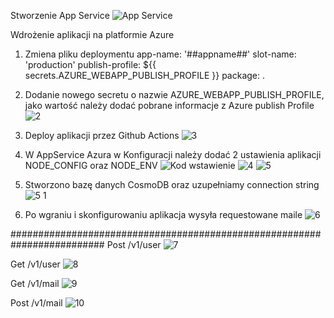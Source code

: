 Stworzenie App Service
![App Service](https://user-images.githubusercontent.com/48619944/116151195-96577380-a6e4-11eb-8476-9911bc1de6d1.png)

Wdrożenie aplikacji na platformie Azure

1. Zmiena pliku deploymentu app-name: '##appname##' slot-name: 'production' publish-profile: ${{ secrets.AZURE_WEBAPP_PUBLISH_PROFILE }} package: .

2. Dodanie nowego secretu o nazwie AZURE_WEBAPP_PUBLISH_PROFILE, jako wartość należy dodać pobrane informacje z Azure publish Profile
![2](https://user-images.githubusercontent.com/48619944/116135901-f690ea00-a6d1-11eb-85cb-9d3fc0f7058e.png)

3. Deploy aplikacji przez Github Actions 
![3](https://user-images.githubusercontent.com/48619944/116135905-f7c21700-a6d1-11eb-810d-0b0b52d0e4d8.png)

4. W AppService Azura w Konfiguracji należy dodać 2 ustawienia aplikacji NODE_CONFIG oraz NODE_ENV
![Kod wstawienie](https://user-images.githubusercontent.com/48619944/116151690-37462e80-a6e5-11eb-89cf-0a64fe9b493c.png)
![4](https://user-images.githubusercontent.com/48619944/116135909-f7c21700-a6d1-11eb-8197-4459e9e5e315.png)
![5](https://user-images.githubusercontent.com/48619944/116135914-f98bda80-a6d1-11eb-907a-48ecaec1cb87.png)

5. Stworzono bazę danych CosmoDB oraz uzupełniamy connection string 
![5 1](https://user-images.githubusercontent.com/48619944/116136138-38219500-a6d2-11eb-9008-40625051edde.png)

6. Po wgraniu i skonfigurowaniu aplikacja wysyła requestowane maile
![6](https://user-images.githubusercontent.com/48619944/116135921-fb559e00-a6d1-11eb-8999-0a2a219b0e0e.png)

#########################################################################
Post /v1/user
![7](https://user-images.githubusercontent.com/48619944/116135923-fc86cb00-a6d1-11eb-9dae-0cc5a9ca4cd1.png)

Get /v1/user 
![8](https://user-images.githubusercontent.com/48619944/116135926-fdb7f800-a6d1-11eb-913f-74bdc450e361.png)

Get /v1/mail 
![9](https://user-images.githubusercontent.com/48619944/116135931-fee92500-a6d1-11eb-89d1-c9eae9a0fbbf.png)

Post /v1/mail 
![10](https://user-images.githubusercontent.com/48619944/116135937-ff81bb80-a6d1-11eb-91a3-89aee4e9dea4.png)
